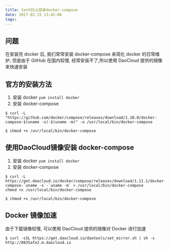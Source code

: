 ```yaml
---
title: CentOS上安装docker-compose
date: 2017-02-15 13:42:06
tags:
---
```


## 问题 

在安装完 docker 后, 我们常常安装 docker-compose 来简化 docker 的日常维护,
但是由于 GitHub 在国内较慢, 经常安装不了,所以使用 DaoCloud 提供的镜像来快速安装

## 官方的安装方法

1. 安装 docker `yum install docker`
2. 安装 docker-compose

```
$ curl -L "https://github.com/docker/compose/releases/download/1.10.0/docker-compose-$(uname -s)-$(uname -m)" -o /usr/local/bin/docker-compose

$ chmod +x /usr/local/bin/docker-compose

```
## 使用DaoCloud镜像安装 docker-compose

1. 安装 docker `yum install docker`
2. 安装 docker-compose
```
$ curl -L https://get.daocloud.io/docker/compose/releases/download/1.11.1/docker-compose-`uname -s`-`uname -m` > /usr/local/bin/docker-compose
chmod +x /usr/local/bin/docker-compose

$ chmod +x /usr/local/bin/docker-compose

```

## Docker 镜像加速

由于下载镜像较慢, 可以使用 DaoCloud 提供的镜像对 Docker 进行加速  

```
$ curl -sSL https://get.daocloud.io/daotools/set_mirror.sh | sh -s http://0835afe2.m.daocloud.io

```